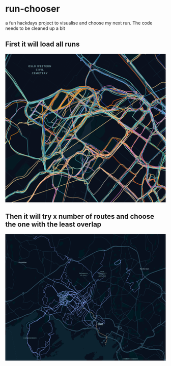 # run-chooser
a fun hackdays project to visualise and choose my next run. The code needs to be cleaned up a bit

## First it will load all runs
![all runs](runs.png)

## Then it will try x number of routes and choose the one with the least overlap
![suggested route](suggestion_1.png)
